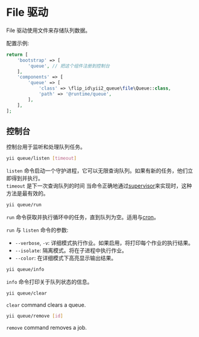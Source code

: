 File 驱动
===========

File 驱动使用文件来存储队列数据。

配置示例:

```php
return [
    'bootstrap' => [
        'queue', // 把这个组件注册到控制台
    ],
    'components' => [
        'queue' => [
            'class' => \flip_id\yii2_queue\file\Queue::class,
            'path' => '@runtime/queue',
        ],
    ],
];
```

控制台
-------

控制台用于监听和处理队列任务。

```sh
yii queue/listen [timeout]
```

`listen` 命令启动一个守护进程，它可以无限查询队列。如果有新的任务，他们立即得到并执行。  
`timeout` 是下一次查询队列的时间 当命令正确地通过[supervisor](worker.md#supervisor)来实现时，这种方法是最有效的。

```sh
yii queue/run
```

`run` 命令获取并执行循环中的任务，直到队列为空。适用与[cron](worker.md#cron)。

`run` 与 `listen` 命令的参数:

- `--verbose`, `-v`: 详细模式执行作业。如果启用，将打印每个作业的执行结果。
- `--isolate`: 隔离模式。将在子进程中执行作业。
- `--color`: 在详细模式下高亮显示输出结果。

```sh
yii queue/info
```

`info` 命令打印关于队列状态的信息。

```sh
yii queue/clear
```

`clear` command clears a queue.

```sh
yii queue/remove [id]
```

`remove` command removes a job.
